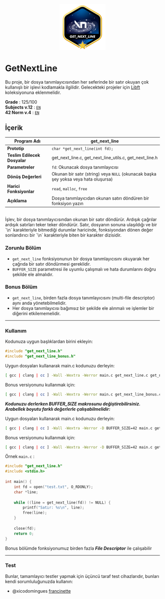 <div align="center">
  <!-- Logo -->
  <a href="https://github.com/tolgauzan/get_next_line">
  <img src="docs/get_next_line.png" alt="Logo" width="150" height="150">
  </a>
</div>

# GetNextLine

Bu proje, bir dosya tanımlayıcısından her seferinde bir satır okuyan çok kullanışlı bir işlevi kodlamakla ilgilidir. Gelecekteki projeler için [Libft](https://github.com/tolgauzan/libft) koleksiyonuna eklenmelidir.

**Grade** : 125/100 \
**Subjects v.12** : [`EN`](docs/get_next_line_v12.pdf) \
**42 Norm v.4** : [`EN`](docs/norm_v4.en.pdf)


## İçerik

| **Program Adı**       | get_next_line                             |
|-----------------------|-------------------------------------------|
| **Prototip**           | `char *get_next_line(int fd);`            |
| **Teslim Edilecek Dosyalar** | get_next_line.c, get_next_line_utils.c, get_next_line.h |
| **Parametreler**       | `fd`: Okunacak dosya tanımlayıcısı       |
| **Dönüş Değerleri**    | Okunan bir satır (string) veya `NULL` (okunacak başka şey yoksa veya hata oluşursa) |
| **Harici Fonksiyonlar**| `read`, `malloc`, `free`                  |
| **Açıklama**           | Dosya tanımlayıcıdan okunan satırı döndüren bir fonksiyon yazın |

</br>
İşlev, bir dosya tanımlayıcısından okunan bir satır döndürür. Ardışık çağrılar ardışık satırları teker teker döndürür. Satır, dosyanın sonuna ulaşıldığı ve bir `\n` karakteriyle bitmediği durumlar haricinde, fonksiyondan dönen değer sonlandırıcı bir `\n` karakteriyle biten bir karakter dizisidir.

### Zorunlu Bölüm
- `get_next_line` fonksiyonunun bir dosya tanımlayıcısını okuyarak her çağrıda bir satır döndürmesi gereklidir.
- `BUFFER_SIZE` parametresi ile uyumlu çalışmalı ve hata durumlarını doğru şekilde ele almalıdır.

### Bonus Bölüm
- `get_next_line`, birden fazla dosya tanımlayıcısını (multi-file descriptor) aynı anda yönetebilmelidir.
- Her dosya tanımlayıcısı bağımsız bir şekilde ele alınmalı ve işlemler bir diğerini etkilememelidir.
---
### Kullanım

Kodunuza uygun başlıklardan birini ekleyin:
```c
#include "get_next_line.h"
#include "get_next_line_bonus.h"
```

Uygun dosyaları kullanarak main.c kodunuzu derleyin:
```bash
[ gcc | clang | cc ] -Wall -Wextra -Werror main.c get_next_line.c get_next_line_utils.c
```

Bonus versiyonunu kullanmak için:
```bash
[ gcc | clang | cc ] -Wall -Wextra -Werror main.c get_next_line_bonus.c get_next_line_utils_bonus.c
```

***Kodunuzu derlerken **BUFFER_SIZE** makrosunu değiştirebilirsiniz. Arabellek boyutu farklı değerlerle çalışabilmelidir:***

Uygun dosyaları kullanarak main.c kodunuzu derleyin:
```bash
[ gcc | clang | cc ] -Wall -Wextra -Werror -D BUFFER_SIZE=42 main.c get_next_line.c get_next_line_utils.c
```

Bonus versiyonunu kullanmak için:
```bash
[ gcc | clang | cc ] -Wall -Wextra -Werror -D BUFFER_SIZE=42 main.c get_next_line_bonus.c get_next_line_utils_bonus.c
```

Örnek `main.c` :
```c
#include "get_next_line.h"
#include <stdio.h>

int main() {
    int fd = open("test.txt", O_RDONLY);
    char *line;
    
    while ((line = get_next_line(fd)) != NULL) {
        printf("Satır: %s\n", line);
        free(line);
    }

    close(fd);
    return 0;
}
```

Bonus bölümde fonksiyonumuz birden fazla ***File Descriptor*** ile çalışabilir 

---
### Test
Bunlar, tamamlayıcı testler yapmak için üçüncü taraf test cihazlarıdır, bunları kendi sorumluluğunuzda kullanın:
- @xicodomingues [francinette](https://github.com/xicodomingues/francinette)

